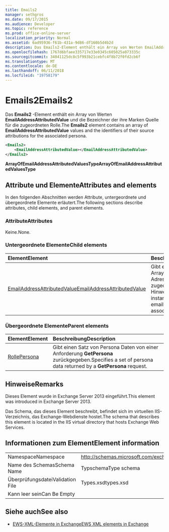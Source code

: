 ```yaml
---
title: Emails2
manager: sethgros
ms.date: 09/17/2015
ms.audience: Developer
ms.topic: reference
ms.prod: office-online-server
localization_priority: Normal
ms.assetid: 6ad95936-f61b-431a-9d86-df160b5d4b2d
description: Das Emails2-Element enthält ein Array von Werten EmailAddressAttributedValue und die Bezeichner der ihre Marken Quelle für die zugeordneten Rolle.
ms.openlocfilehash: 1767d6bfaee335717e33e0345c605025a073335c
ms.sourcegitcommit: 34041125dc8c5f993b21cebfc4f8b72f0fd2cb6f
ms.translationtype: MT
ms.contentlocale: de-DE
ms.lasthandoff: 06/11/2018
ms.locfileid: "19758179"
---
```

# <a name="emails2"></a><span data-ttu-id="5b530-103">Emails2</span><span class="sxs-lookup"><span data-stu-id="5b530-103">Emails2</span></span>

<span data-ttu-id="5b530-104">Das **Emails2** -Element enthält ein Array von Werten **EmailAddressAttributedValue** und die Bezeichner der ihre Marken Quelle für die zugeordneten Rolle.</span><span class="sxs-lookup"><span data-stu-id="5b530-104">The **Emails2** element contains an array of **EmailAddressAttributedValue** values and the identifiers of their source attributions for the associated persona.</span></span> 
  
```XML
<Emails2>
    <EmailAddressAttributedValue></EmailAddressAttributedValue>
</Emails2>
```

 <span data-ttu-id="5b530-105">**ArrayOfEmailAddressAttributedValuesType**</span><span class="sxs-lookup"><span data-stu-id="5b530-105">**ArrayOfEmailAddressAttributedValuesType**</span></span>
## <a name="attributes-and-elements"></a><span data-ttu-id="5b530-106">Attribute und Elemente</span><span class="sxs-lookup"><span data-stu-id="5b530-106">Attributes and elements</span></span>

<span data-ttu-id="5b530-107">In den folgenden Abschnitten werden Attribute, untergeordnete und übergeordnete Elemente erläutert.</span><span class="sxs-lookup"><span data-stu-id="5b530-107">The following sections describe attributes, child elements, and parent elements.</span></span>
  
### <a name="attributes"></a><span data-ttu-id="5b530-108">Attribute</span><span class="sxs-lookup"><span data-stu-id="5b530-108">Attributes</span></span>

<span data-ttu-id="5b530-109">Keine.</span><span class="sxs-lookup"><span data-stu-id="5b530-109">None.</span></span>
  
### <a name="child-elements"></a><span data-ttu-id="5b530-110">Untergeordnete Elemente</span><span class="sxs-lookup"><span data-stu-id="5b530-110">Child elements</span></span>

|<span data-ttu-id="5b530-111">**Element**</span><span class="sxs-lookup"><span data-stu-id="5b530-111">**Element**</span></span>|<span data-ttu-id="5b530-112">**Beschreibung**</span><span class="sxs-lookup"><span data-stu-id="5b530-112">**Description**</span></span>|
|:-----|:-----|
|[<span data-ttu-id="5b530-113">EmailAddressAttributedValue</span><span class="sxs-lookup"><span data-stu-id="5b530-113">EmailAddressAttributedValue</span></span>](emailaddressattributedvalue.md) <br/> |<span data-ttu-id="5b530-114">Gibt eine Instanz eines Arrays von e-Mail-Adressen und deren zugeordneten Hinweise.</span><span class="sxs-lookup"><span data-stu-id="5b530-114">Specifies an instance of an array of email addresses and their associated attributions.</span></span>  <br/> |
   
### <a name="parent-elements"></a><span data-ttu-id="5b530-115">Übergeordnete Elemente</span><span class="sxs-lookup"><span data-stu-id="5b530-115">Parent elements</span></span>

|<span data-ttu-id="5b530-116">**Element**</span><span class="sxs-lookup"><span data-stu-id="5b530-116">**Element**</span></span>|<span data-ttu-id="5b530-117">**Beschreibung**</span><span class="sxs-lookup"><span data-stu-id="5b530-117">**Description**</span></span>|
|:-----|:-----|
|[<span data-ttu-id="5b530-118">Rolle</span><span class="sxs-lookup"><span data-stu-id="5b530-118">Persona</span></span>](persona.md) <br/> |<span data-ttu-id="5b530-119">Gibt einen Satz von Persona Daten von einer Anforderung **GetPersona** zurückgegeben.</span><span class="sxs-lookup"><span data-stu-id="5b530-119">Specifies a set of persona data returned by a **GetPersona** request.</span></span>  <br/> |
   
## <a name="remarks"></a><span data-ttu-id="5b530-120">Hinweise</span><span class="sxs-lookup"><span data-stu-id="5b530-120">Remarks</span></span>

<span data-ttu-id="5b530-121">Dieses Element wurde in Exchange Server 2013 eingeführt.</span><span class="sxs-lookup"><span data-stu-id="5b530-121">This element was introduced in Exchange Server 2013.</span></span>
  
<span data-ttu-id="5b530-122">Das Schema, das dieses Element beschreibt, befindet sich im virtuellen IIS-Verzeichnis, das Exchange-Webdienste hostet.</span><span class="sxs-lookup"><span data-stu-id="5b530-122">The schema that describes this element is located in the IIS virtual directory that hosts Exchange Web Services.</span></span>
  
## <a name="element-information"></a><span data-ttu-id="5b530-123">Informationen zum Element</span><span class="sxs-lookup"><span data-stu-id="5b530-123">Element information</span></span>

|||
|:-----|:-----|
|<span data-ttu-id="5b530-124">Namespace</span><span class="sxs-lookup"><span data-stu-id="5b530-124">Namespace</span></span>  <br/> |http://schemas.microsoft.com/exchange/services/2006/types  <br/> |
|<span data-ttu-id="5b530-125">Name des Schemas</span><span class="sxs-lookup"><span data-stu-id="5b530-125">Schema Name</span></span>  <br/> |<span data-ttu-id="5b530-126">Typschema</span><span class="sxs-lookup"><span data-stu-id="5b530-126">Type schema</span></span>  <br/> |
|<span data-ttu-id="5b530-127">Überprüfungsdatei</span><span class="sxs-lookup"><span data-stu-id="5b530-127">Validation File</span></span>  <br/> |<span data-ttu-id="5b530-128">Types.xsd</span><span class="sxs-lookup"><span data-stu-id="5b530-128">types.xsd</span></span>  <br/> |
|<span data-ttu-id="5b530-129">Kann leer sein</span><span class="sxs-lookup"><span data-stu-id="5b530-129">Can Be Empty</span></span>  <br/> ||
   
## <a name="see-also"></a><span data-ttu-id="5b530-130">Siehe auch</span><span class="sxs-lookup"><span data-stu-id="5b530-130">See also</span></span>



- [<span data-ttu-id="5b530-131">EWS-XML-Elemente in Exchange</span><span class="sxs-lookup"><span data-stu-id="5b530-131">EWS XML elements in Exchange</span></span>](ews-xml-elements-in-exchange.md)

